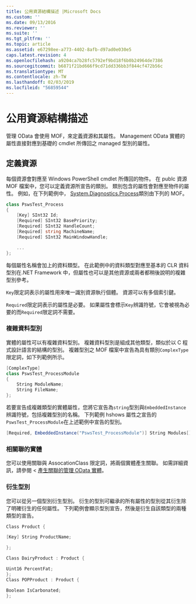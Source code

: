 ```yaml
---
title: 公用資源結構描述 |Microsoft Docs
ms.custom: ''
ms.date: 09/13/2016
ms.reviewer: ''
ms.suite: ''
ms.tgt_pltfrm: ''
ms.topic: article
ms.assetid: e67298ee-a773-4402-8afb-d97ad0e030e5
caps.latest.revision: 4
ms.openlocfilehash: a9204ca7b28fc5792ef9bd18f6b0b24964de7386
ms.sourcegitcommit: b6871f21bd666f9cd71dd336bb3f844cf472b56c
ms.translationtype: MT
ms.contentlocale: zh-TW
ms.lasthandoff: 02/03/2019
ms.locfileid: "56859544"
---
```

# <a name="public-resource-schema"></a>公用資源結構描述

管理 OData 會使用 MOF，來定義資源和其屬性。 Management OData 實體的屬性直接對應到基礎的 cmdlet 所傳回之 managed 型別的屬性。

## <a name="defining-a-resource"></a>定義資源

每個資源會對應至 Windows PowerShell cmdlet 所傳回的物件。 在 publc 資源 MOF 檔案中，您可以定義資源所宣告的類別。 類別包含的屬性會對應至物件的屬性。 例如，在下列範例中， [System.Diagnostics.Process](/dotnet/api/System.Diagnostics.Process)類別由下列的 MOF。

```csharp
class PswsTest_Process
{
    [Key] SInt32 Id;
    [Required] SInt32 BasePriority;
    [Required] SInt32 HandleCount;
    [Required] string MachineName;
    [Required] SInt32 MainWindowHandle;

    ...
};
```

每個屬性名稱會加上的資料類型。 在此範例中的資料類型對應至基本的 CLR 資料型別在.NET Framework 中，但屬性也可以是其他資源或兩者都稍後說明的複雜型別參考。

`Key`限定詞表示的屬性用來唯一識別資源執行個體。 資源可以有多個索引鍵。

`Required`限定詞表示的屬性是必要。 如果屬性會標示`Key`辨識符號，它會被視為必要的而`Required`限定詞不需要。

### <a name="complex-data-types"></a>複雜資料型別

實體的屬性可以有複雜資料型別。 複雜資料型別是組成其他類型，類似於以 C 程式設計語言的結構的型別。 複雜型別之 MOF 檔案中宣告為具有類別`ComplexType`限定詞，如下列範例所示。

```csharp
[ComplexType]
class PswsTest_ProcessModule
{
    String ModuleName;
    String FileName;
};
```

若要宣告成複雜類型的實體屬性，您將它宣告為`string`型別與`EmbeddedInstance`辨識符號，包括複雜型別的名稱。 下列範例 hshows 屬性之宣告的`PswsTest_ProcessModule`在上述範例中宣告的型別。

```csharp
[Required, EmbeddedInstance("PswsTest_ProcessModule")] String Modules[];
```

### <a name="associating-entities"></a>相關聯的實體

您可以使用關聯與 AssocationClass 限定詞，將兩個實體產生關聯。 如需詳細資訊，請參閱 <<c0> [ 產生關聯的管理 OData 實體](./associating-management-odata-entities.md)。

### <a name="derived-types"></a>衍生型別

您可以從另一個型別衍生型別。 衍生的型別可繼承的所有屬性的型別從其衍生除了明確衍生的任何屬性。 下列範例會顯示型別宣告，然後是衍生自該類型的兩種類型的宣告。

```csharp
Class Product {

[Key] String ProductName;

};

Class DairyProduct : Product {

Uint16 PercentFat;
};
Class POPProduct : Product {

Boolean IsCarbonated;
};

```